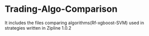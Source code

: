 # Trading-Algo-Comparison
It includes the files comparing algorithms(Rf-xgboost-SVM) used in strategies written in Zipline 1.0.2
